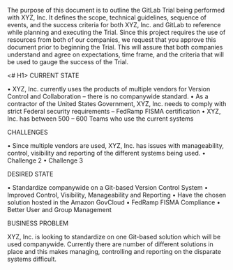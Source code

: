 The purpose of this document is to outline the GitLab Trial being performed with
XYZ, Inc. It defines the scope, technical guidelines, sequence of events, and 
the success criteria for both XYZ, Inc. and GitLab to reference while planning 
and executing the Trial. Since this project requires the use of resources from 
both of our companies, we request that you approve this document prior to 
beginning the Trial.  This will assure that both companies understand and agree 
on expectations, time frame, and the criteria that will be used to gauge the 
success of the Trial. 

<# H1> CURRENT STATE

•	XYZ, Inc. currently uses the products of multiple vendors for Version 
Control and Collaboration – there is no companywide standard.
•	As a contractor of the United States Government, XYZ, Inc. needs to comply 
with strict Federal security requirements – FedRamp FISMA certification
•	XYZ, Inc. has between 500 – 600 Teams who use the current systems

CHALLENGES

•	Since multiple vendors are used, XYZ, Inc. has issues with manageability, 
control, visibility and reporting of the different systems being used.
•	Challenge 2
•	Challenge 3

DESIRED STATE

•	Standardize companywide on a Git-based Version Control System
•	Improved Control, Visibility, Manageability and Reporting
•	Have the chosen solution hosted in the Amazon GovCloud
•	FedRamp FISMA Compliance
•	Better User and Group Management

BUSINESS PROBLEM

XYZ, Inc. is looking to standardize on one Git-based solution which will be used
companywide. Currently there are number of different solutions in place and this
makes managing, controlling and reporting on the disparate systems difficult.